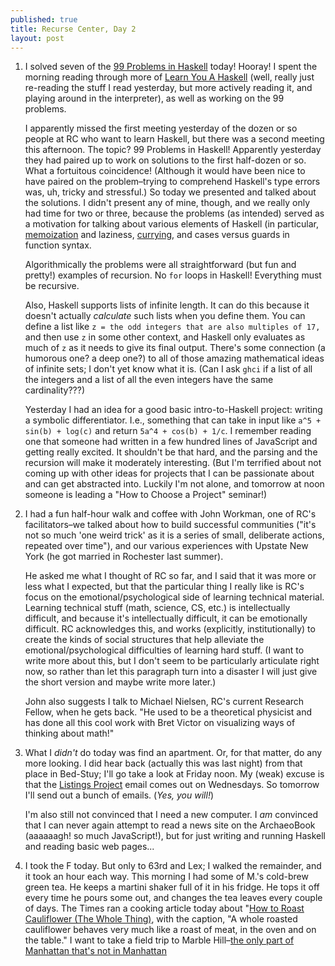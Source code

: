 ```yaml
---
published: true
title: Recurse Center, Day 2
layout: post
---
```

1. I solved seven of the [99 Problems in Haskell](https://wiki.haskell.org/99_questions/) today! Hooray! I spent the morning reading through more of [Learn You A Haskell](http://learnyouahaskell.com) (well, really just re-reading the stuff I read yesterday, but more actively reading it, and playing around in the interpreter), as well as working on the 99 problems.

    I apparently missed the first meeting yesterday of the dozen or so people at RC who want to learn Haskell, but there was a second meeting this afternoon. The topic? 99 Problems in Haskell! Apparently yesterday they had paired up to work on solutions to the first half-dozen or so. What a fortuitous coincidence! (Although it would have been nice to have paired on the problem–trying to comprehend Haskell's type errors was, uh, tricky and stressful.) So today we presented and talked about the solutions. I didn't present any of mine, though, and we really only had time for two or three, because the problems (as intended) served as a motivation for talking about various elements of Haskell (in particular, [memoization](https://en.wikipedia.org/wiki/Memoization) and laziness, [currying](https://en.wikipedia.org/wiki/Currying), and cases versus guards in function syntax. 

    Algorithmically the problems were all straightforward (but fun and pretty!) examples of recursion. No `for` loops in Haskell! Everything must be recursive.

    Also, Haskell supports lists of infinite length. It can do this because it doesn't actually *calculate* such lists when you define them. You can define a list like `z = the odd integers that are also multiples of 17,` and then use `z` in some other context, and Haskell only evaluates as much of `z` as it needs to give its final output. There's some connection (a humorous one? a deep one?) to all of those amazing mathematical ideas of infinite sets; I don't yet know what it is. (Can I ask `ghci` if a list of all the integers and a list of all the even integers have the same cardinality???)

    Yesterday I had an idea for a good basic intro-to-Haskell project: writing a symbolic differentiator. I.e., something that can take in input like `a^5 + sin(b) + log(c)` and return `5a^4 + cos(b) + 1/c`. I remember reading one that someone had written in a few hundred lines of JavaScript and getting really excited. It shouldn't be that hard, and the parsing and the recursion will make it moderately interesting. (But I'm terrified about not coming up with other ideas for projects that I can be passionate about and can get abstracted into. Luckily I'm not alone, and tomorrow at noon someone is leading a "How to Choose a Project" seminar!)

2. I had a fun half-hour walk and coffee with John Workman, one of RC's facilitators–we talked about how to build successful communities ("it's not so much 'one weird trick' as it is a series of small, deliberate actions, repeated over time"), and our various experiences with Upstate New York (he got married in Rochester last summer). 

    He asked me what I thought of RC so far, and I said that it was more or less what I expected, but that the particular thing I really like is RC's focus on the emotional/psychological side of learning technical material. Learning technical stuff (math, science, CS, etc.) is intellectually difficult, and because it's intellectually difficult, it can be emotionally difficult. RC acknowledges this, and works (explicitly, institutionally) to create the kinds of social structures that help alleviate the emotional/psychological difficulties of learning hard stuff. (I want to write more about this, but I don't seem to be particularly articulate right now, so rather than let this paragraph turn into a disaster I will just give the short version and maybe write more later.)

    John also suggests I talk to Michael Nielsen, RC's current Research Fellow, when he gets back. "He used to be a theoretical physicist and has done all this cool work with Bret Victor on visualizing ways of thinking about math!"

3. What I *didn't* do today was find an apartment. Or, for that matter, do any more looking. I did hear back (actually this was last night) from that place in Bed-Stuy; I'll go take a look at Friday noon. My (weak) excuse is that the [Listings Project](https://www.listingsproject.com/) email comes out on Wednesdays. So tomorrow I'll send out a bunch of emails. (*Yes, you will!*)

    I'm also still not convinced that I need a new computer. I *am* convinced that I can never again attempt to read a news site on the ArchaeoBook (aaaaaagh! so much JavaScript!), but for just writing and running Haskell and reading basic web pages...

4. I took the F today. But only to 63rd and Lex; I walked the remainder, and it took an hour each way. This morning I had some of M.'s cold-brew green tea. He keeps a martini shaker full of it in his fridge. He tops it off every time he pours some out, and changes the tea leaves every couple of days. The Times ran a cooking article today about "[How to Roast Cauliflower (The Whole Thing)](http://www.nytimes.com/2016/01/06/dining/roasted-cauliflower-recipe-video.html), with the caption, "A whole roasted cauliflower behaves very much like a roast of meat, in the oven and on the table." I want to take a field trip to Marble Hill–[the only part of Manhattan that's not in Manhattan](http://www.nytimes.com/2012/11/18/nyregion/attached-to-the-bronx-but-legally-in-manhattan.html)
